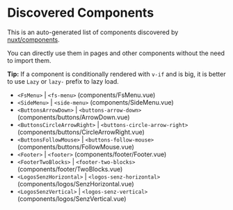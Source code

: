 # Discovered Components

This is an auto-generated list of components discovered by [nuxt/components](https://github.com/nuxt/components).

You can directly use them in pages and other components without the need to import them.

**Tip:** If a component is conditionally rendered with `v-if` and is big, it is better to use `Lazy` or `lazy-` prefix to lazy load.

- `<FsMenu>` | `<fs-menu>` (components/FsMenu.vue)
- `<SideMenu>` | `<side-menu>` (components/SideMenu.vue)
- `<ButtonsArrowDown>` | `<buttons-arrow-down>` (components/buttons/ArrowDown.vue)
- `<ButtonsCircleArrowRight>` | `<buttons-circle-arrow-right>` (components/buttons/CircleArrowRight.vue)
- `<ButtonsFollowMouse>` | `<buttons-follow-mouse>` (components/buttons/FollowMouse.vue)
- `<Footer>` | `<footer>` (components/footer/Footer.vue)
- `<FooterTwoBlocks>` | `<footer-two-blocks>` (components/footer/TwoBlocks.vue)
- `<LogosSenzHorizontal>` | `<logos-senz-horizontal>` (components/logos/SenzHorizontal.vue)
- `<LogosSenzVertical>` | `<logos-senz-vertical>` (components/logos/SenzVertical.vue)
